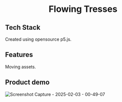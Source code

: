 <h1 align=center>Flowing Tresses</h1>

## Tech Stack
Created using opensource p5.js. 

## Features
Moving assets.

## Product demo
![Screenshot Capture - 2025-02-03 - 00-49-07](https://github.com/user-attachments/assets/5e0cb2d7-fe2a-4f1f-81fc-9e32d2f25537)
